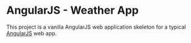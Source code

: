# AngularJS - Weather App

This project is a vanilla AngularJS web application skeleton for a typical [AngularJS](http://angularjs.org/) web app.

